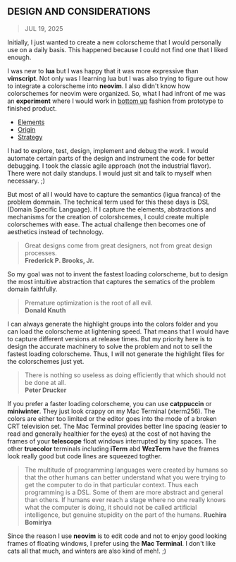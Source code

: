 ## DESIGN AND CONSIDERATIONS
> JUL 19, 2025

Initially, I just wanted to create a new colorscheme that I would personally
use on a daily basis.  This happened because I could not find one that I liked
enough.

I was new to **lua** but I was happy that it was more expressive than **vimscript**.
Not only was I learning lua but I was also trying to figure out how to integrate
a colorscheme into **neovim**.  I also didn't know how colorschemes for neovim were
organized.  So, what I had infront of me was an **experiment** where I would work
in [bottom up](https://rubocode.github.io/blog/2018-08-17/top-down-and-bottom-up)
fashion from prototype to finished product.

* [Elements](elements.md)
* [Origin](origin.md)
* [Strategy](strategy.md)

I had to explore, test, design, implement and debug the work.
I would automate certain parts of the design and instrument the code
for better debugging.  I took the classic agile approach
(not the industrial flavor).  There were not daily standups.
I would just sit and talk to myself when necessary. ;)

But most of all I would have to capture the semantics (ligua franca)
of the problem dommain.  The technical term used for this these days
is DSL (Domain Specific Language).  If I capture the elements, abstractions
and mechanisms for the creation of colorshcemes, I could create multiple
colorschemes with ease.  The actual challenge then becomes one of aesthetics
instead of technology.

> Great designs come from great designers, not from great design processes.  
> **Frederick P. Brooks, Jr.**

So my goal was not to invent the fastest loading colorscheme, but to design the
most intuitive abstraction that captures the sematics of the problem domain
faithfully.

> Premature optimization is the root of all evil.  
> **Donald Knuth**

I can always generate the highlight groups into the colors folder and you can
load the colorscheme at lightening speed.  That means that I would have to
capture different versions at release times.  But my priority here is to
design the accurate machinery to solve the problem and not to sell the fastest
loading colorscheme.  Thus, I will not generate the highlight files for the
colorschemes just yet.

> There is nothing so useless as doing efficiently that which should not be done at all.  
> **Peter Drucker**

If you prefer a faster loading colorscheme, you can use **catppuccin**
or **miniwinter**.  They just look crappy on my Mac Terminal (xterm256).
The colors are either too limited or the editor goes into the mode of
a broken CRT television set.
The Mac Terminal provides better line spacing (easier to read and
generally healthier for the eyes) at the cost of not having the frames
of your **telescope** float windows interrupted by tiny spaces.
The other **truecolor** terminals including **iTerm** abd **WezTerm**
have the frames look really good but code lines are squeezed togther.

> The multitude of programming languages were created by humans so that
> the other humans can better understand what you were trying to get the
> computer to do in that particular context.  Thus each programming
> is a DSL.  Some of them are more abstract and general than others.
> If humans ever reach a stage where no one really knows what
> the computer is doing, it should not be called artificial intelligence,
> but genuine stupidity on the part of the humans. 
> **Ruchira Bomiriya**

Since the reason I use **neovim** is to edit code and not to enjoy good looking
frames of floating windows, I prefer using the **Mac Terminal**.
I don't like cats all that much, and winters are also kind of meh!. ;)
